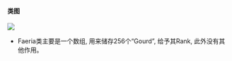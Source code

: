 #### 类图

![](http://www.plantuml.com/plantuml/png/dLRDRjim3BxxAGJiedJDE_G7wr2WbotOQHW2sQOL8Vh997bj5-pT9ukIxQXkYhONKIpvaTz7HicLyypwNicgaSmvSiV02ZXM9FnznWiLsXC9UeNE1w5PBO5my6XYW6LwdoA6gnD_WU9z_SU8DeJhMoEDlP6csSSCeLjukYGncTUhwb-LUfZYY5072GgqTmIBfTQssoi5gWRhjbii4c4caqzcFPfOifeG_Cwq8yAPzl3WUDHpMigqedikKZKyvcoysT7YenLWSYF10xPZ3M0hg207_preIfEe6s-5vj7xzUPUTuP6nSRKh0yvlXS2HG_fC9TxOwmVy2x9jHRgdFAfyCzVH0hdbyJ5hHaNYVjTwcXoX5RG5LMrJBT6FHZMvXN3LIHTF5Qpq4D_ieQe-oY6nFFiwcBE-Ma4SjxSQtzjBNkcy_hkaHqY2ilRKOfzPvc2SbfPNd9Shb745qDuP-dW70UDI1w-Q3vC_BMX9enk070dBjViG06wSbV4xS4tk-NPOxFIi3Q7qo9lLSHjOWbwKd0UOq6tCFoFBZDsyyNUQBP_awSqFDsDzM29YyVamcQJKKALD163da2L53CeBT7dHAFlnu7U6dLWDc0roNX1Uq11rP0ww5wHd8RSkGMMEJd5f0msmh3QUSiQJsfZ931D6bNirSlT3QW58uehp8RjBJbC3BfUDszsFpQ44xnXJZHOj7oXmBuos4_OJTrt7LZq5ACkzpG7B7-iofVX7Fb2rO-gaCZtTIqXiOSd3xezKUHulhcbkYFsjruq-xUXoo_A2Fnxo8te-8Xt7jMoWk-2MPJyI8-pdm7hzKNwPLAbXpku30asLAVlcLclnxUome_-HN0DX1PSOAkhmBfNyZy0)

- Faeria类主要是一个数组, 用来储存256个“Gourd”, 给予其Rank, 此外没有其他作用。

    